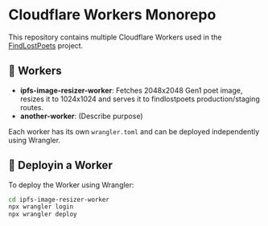 # Cloudflare Workers Monorepo

This repository contains multiple Cloudflare Workers used in the [FindLostPoets](https://findlostpoets.xyz) project.

## 🧱 Workers

- **ipfs-image-resizer-worker**: Fetches 2048x2048 Gen1 poet image, resizes it to 1024x1024 and serves it to findlostpoets production/staging routes.
- **another-worker**: (Describe purpose)

Each worker has its own `wrangler.toml` and can be deployed independently using Wrangler.


## 🚀 Deployin a Worker

To deploy the Worker using Wrangler:

```bash
cd ipfs-image-resizer-worker
npx wrangler login
npx wrangler deploy
